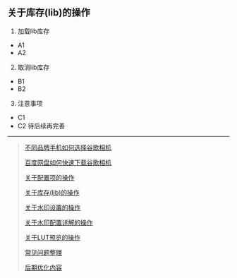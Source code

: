 <!-- next:gcam005 --> 
<!-- pre:gcam003 --> 
<!-- title: 关于库存的操作--> 
<!-- date:2023-12-21 --> 

## 关于库存(lib)的操作

1. 加载lib库存
 - A1
 - A2
2. 取消lib库存
 - B1
 - B2
3. 注意事项
 - C1
 - C2
待后续再完善
----
> [不同品牌手机如何选择谷歌相机](./details.html?md=gcam001) 
> 
> [百度网盘如何快速下载谷歌相机](./details.html?md=gcam002) 
> 
> [关于配置项的操作](./details.html?md=gcam003) 
>
> [关于库存(lib)的操作](./details.html?md=gcam004) 
>
> [关于水印设置的操作](./details.html?md=gcam005) 
>
> [关于水印配置详解的操作](./details.html?md=gcam006) 
>
> [关于LUT预览的操作](./details.html?md=gcam007) 
>
> [常见问题整理](./details.html?md=gcam900) 
>
> [后期优化内容](./details.html?md=gcam800) 
>